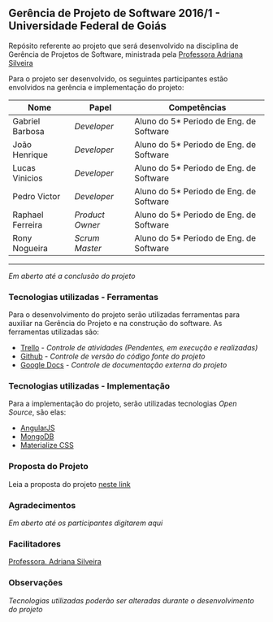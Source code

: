 ## Gerência de Projeto de Software 2016/1 - Universidade Federal de Goiás ##

Repósito referente ao projeto que será desenvolvido na disciplina de Gerência de Projetos de Software, ministrada pela [Professora Adriana Silveira](mailto:adriana@estrategia.eti.br)

Para o projeto ser desenvolvido, os seguintes participantes estão envolvidos na gerência e implementação do projeto:

Nome             |            Papel           |  Competências
-----------------------------|----------------------------|---------
Gabriel Barbosa   | _Developer_     |  Aluno do 5* Periodo de Eng. de Software
João Henrique  | _Developer_    | Aluno do 5* Periodo de Eng. de Software
Lucas Vinicios   | _Developer_          | Aluno do 5* Periodo de Eng. de Software
Pedro Victor     | _Developer_  | Aluno do 5* Periodo de Eng. de Software
Raphael Ferreira          | _Product Owner_   | Aluno do 5* Periodo de Eng. de Software
Rony Nogueira    | _Scrum Master_ | Aluno do 5* Periodo de Eng. de Software
---------
_Em aberto até a conclusão do projeto_

### Tecnologias utilizadas - Ferramentas

Para o desenvolvimento do projeto serão utilizadas ferramentas para auxiliar na Gerência do Projeto e na construção do software. As ferramentas utilizadas são:

- [Trello](https://trello.com) - _Controle de atividades (Pendentes, em execução e realizadas)_ 
- [Github](https://github.com) - _Controle de versão do código fonte do projeto_
- [Google Docs](https://docs.google.com/) - _Controle de documentação  externa do projeto_


### Tecnologias utilizadas - Implementação

Para a implementação do projeto, serão utilizadas tecnologias _Open Source_, são elas:

- [AngularJS](https://angularjs.org/)
- [MongoDB](https://www.mongodb.org/)
- [Materialize CSS](http://materializecss.com/)

### Proposta do Projeto

Leia a proposta do projeto [neste link](https://github.com/gabrielbo1/ygg/blob/master/Documentos/Proposta%20YGG.md)

### Agradecimentos

_Em aberto até os participantes digitarem aqui_

### Facilitadores

[Professora. Adriana Silveira](mailto:adriana@estrategia.eti.br)


### Observações

_Tecnologias utilizadas poderão ser alteradas durante o desenvolvimento do projeto_
